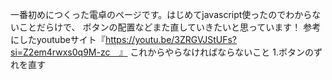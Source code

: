 一番初めにつくった電卓のページです。はじめてjavascript使ったのでわからないことだらけで、
ボタンの配置などまた直していきたいと思っています！
参考にしたyoutubeサイト『https://youtu.be/3ZRGVJStUFs?si=Z2em4rwxs0q9M-zc　』
これからやらなければならないこと
1.ボタンのずれを直す
 
